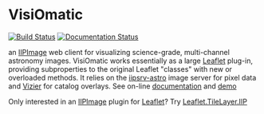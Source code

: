 # VisiOmatic
[![Build Status](https://travis-ci.org/astromatic/visiomatic.svg?branch=master)](https://travis-ci.org/astromatic/visiomatic)
[![Documentation Status](https://readthedocs.org/projects/visiomatic/badge/?version=latest)](http://visiomatic.readthedocs.io/en/latest/?badge=latest)

an [IIPImage] web client for visualizing science-grade, multi-channel astronomy images. VisiOmatic works essentially as a large [Leaflet] plug-in, providing subproperties to the original Leaflet "classes" with new or overloaded methods. It relies on the [iipsrv-astro] image server for pixel data and [Vizier] for catalog overlays. See on-line [documentation] and [demo]

Only interested in an [IIPImage] plugin for [Leaflet]? Try [Leaflet.TileLayer.IIP](https://github.com/astromatic/Leaflet.TileLayer.IIP)

[Leaflet]: http://leafletjs.com
[IIPImage]: http://iipimage.sourceforge.net
[iipsrv-astro]: https://github.com/cmarmo/iipsrv-astro
[Vizier]: http://vizier.u-strasbg.fr/
[documentation]: http://visiomatic.readthedocs.org
[demo]: http://image.iap.fr/cfhtls
